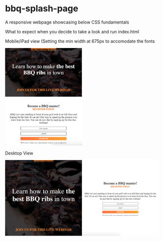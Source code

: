 # bbq-splash-page

A responsive webpage showcasing below CSS fundamentals

What to expect when you decide to take a look and run index.html

Mobile/iPad view (Setting the min width at 675px to accomodate the fonts

<img src="Screenshots/mobileView.png" width='250px'>

Desktop View

<img src="Screenshots/desktopView.png" width='500px'>
